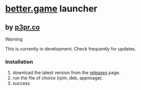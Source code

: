 # [better.game](https://better.game) launcher
## by [p3pr.co](https://p3pr.co)

> [!WARNING]
> This is currently in development. Check frequently for updates.

### Installation

1. download the latest version from the [releases](https://github.com/benjamint08/bettergame-launcher/releases) page.
2. run the file of choice (rpm, deb, appimage).
3. success